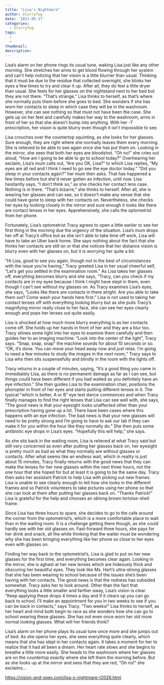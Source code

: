 ```yaml
---
title: "Lisa's Nightmare"
author: blurryfog
date: '2021-05-17'
categories:
  - blurryfog
tags:
  - 
  - 
thumbnail: 
description: 
---
```


Lisa’s alarm on her phone rings its usual tune, waking Lisa just like any other morning. She stretches her arms to get blood flowing through her system and can’t help noticing that her vision is a little blurrier than usual. Thinking that it must be due to the residue that collected overnight, she blinks her eyes a few times to try and clear it up. After all, they do feel a little dryer than usual. She feels for her glasses on the nightstand next to her bed but they are not there. “That’s strange,” Lisa thinks to herself, as that’s where she normally puts them before she goes to bed. She wonders if she has worn her contacts to sleep in which case they will be in the washroom. However, she can see nothing so that must not have been the case. She gets up on her feet and carefully makes her way to the washroom, arms in front of her so that she doesn’t bump into anything. With her -7 prescription, her vision is quite blurry even though it isn’t impossible to see.

Lisa crouches over the countertop squinting, as she looks for her glasses. Sure enough, they are right where she normally leaves them every morning. She is relieved to be able to see again once she has put them on. Looking in the mirror, she sees that both her eyes are bloodshot. “Oh no!” she cries out aloud, “How am I going to be able to go to school today?” Overhearing her exclaim, Lisa’s mum calls out, “Are you OK, Lisa?” to which Lisa replies, “My eyes are all red and I think I need to go see the eye doctor today.” “Did you sleep in your contacts again?” her mum then asks. That has happened a few times before but she'd never gotten an infection, until now. Lisa hesitantly says, “I don’t think so,” as she checks her contact lens case. Nothing is in there. “That’s bizarre,” she thinks to herself. After all, she is wearing her glasses and can see, so it doesn’t make any sense that she could have gone to sleep with her contacts on. Nevertheless, she checks her eyes by looking closely in the mirror and sure enough it looks like there are contact lenses in her eyes. Apprehensively, she calls the optometrist from her phone.

Fortunately, Lisa’s optometrist Tracy agrees to open a little earlier to see her first thing in the morning due the urgency of the situation. Lisa’s mum drops her off at Tracy’s office but as she isn't able to take time off work, Lisa will have to take an Uber back home. She says nothing about the fact that she thinks her contacts are still on or that she notices that her distance vision is blurry even with her glasses on, but it is worrying her quite a bit.

“Hi Lisa, good to see you again, though not in the best of circumstances with the issue you’re having,” Tracy greeted Lisa in her usual cheerful self, “Let’s get you settled in the examination room.” As Lisa takes her glasses off, everything becomes blurry and she says, “Tracy, can you check if my contacts are in my eyes because I think I might have slept in them, even though I can’t see without my glasses on. As Tracy examines Lisa’s eyes, she says, “Looks like there are contacts in there alright. Are you able to take them out? Come wash your hands here first.” Lisa is not used to taking her contact lenses off with everything looking blurry but as she pulls Tracy’s magnifying mirror really close to her face, she can see her eyes clearly enough and pops her lenses out quite easily. 

Lisa is shocked at how much more blurry everything is as her contacts come off. She holds up her hands in front of her and they are a blur too. Tracy shines some light into her eyes to examine them carefully and then guides her to an imaging machine. “Look into the center of the light”, Tracy says. “Snap, snap, snap” the machine sounds for about 10 seconds or so. “OK, it’s done. You can move your head away now and just relax. I’m going to need a few minutes to study the images in the next room,“ Tracy says to Lisa who then sits suspensefully and blindly in the room with the lights off.

Tracy returns in a couple of minutes, saying, “It’s a good thing you came in immediately Lisa, as there is no permanent damage as far as I can see, but things could have been different if you had waited as you definitely have an eye infection.” She then guides Lisa to the examination chair, positions the phoropter in front of her eyes and starts putting different lenses in it. The typical “which is better, A or B” eye test dance commences and when Tracy finally manages to find the right lenses that Lisa can see well with, she says, “The good news is that your eyesight looks unaffected other than your prescription having gone up a lot. There have been cases where this happens with an eye infection. The bad news is that your new glasses will need to be pretty strong and I’m going to have to ask our lab if they can make it for you within the hour like they normally do.” She then puts some antibiotic eye drops in Lisa’s eyes. “Hopefully this will help,” she says.

As she sits back in the waiting room, Lisa is relieved at what Tracy said but still very concerned as even after putting her glasses back on, her eyesight is pretty much as bad as what they normally are without glasses or contacts. After what seems like an endless wait, which in reality is just about 15 minutes, Tracy finally returns with the good news that they can make the lenses for her new glasses within the next three hours, not the one hour that she hoped for but at least it is going to be the same day. Tracy then asks her assistant Patrick to help Lisa with picking out new frames. Lisa is unable to see clearly enough to tell how she looks in the different frames and so Patrick volunteers to take pictures using her phone so that she can look at them after putting her glasses back on. “Thanks Patrick!” Lisa is grateful for the help and chooses an oblong brown tortoise-shell frame.

Since Lisa has three hours to spare, she decides to go to the cafe around the corner from the optometrist’s, which is a more comfortable place to wait than in the waiting room. It is a challenge getting there though, as she could hardly see with her old glasses on. Fast-forward three hours, she pays for her drink and snack, all the while thinking that the waiter must be wondering why she has been bringing everything like her phone so close to her eyes even with glasses on.

Finding her way back to the optometrist’s, Lisa is glad to put on her new glasses for the first time, and everything becomes clear again. Looking in the mirror, she is aghast at her new lenses which are hideously thick and obscuring her beautiful eyes. They look like Ms. Hart’s ultra-strong glasses that she has been wearing to school because of the issues she’s been having with her contacts. The good news is that the redness has subsided somewhat. Tracy asks her to look around. Other than the fact that everything looks a little smaller and farther away, Lisa’s vision is clear. “Keep applying these drops 4 times a day and if it clears up you can go back to school. I’ll make an appointment for you in two weeks to see if you can be back in contacts,” says Tracy. “Two weeks!” Lisa thinks to herself, as her heart and mind both begin to race as she wonders how she can go to school wearing these glasses. She has not even once worn her old more normal looking glasses. What will her friends think?

Lisa’s alarm on her phone plays its usual tune once more and she jumps out of bed. As she opens her eyes, she sees everything quite clearly, which means that she has slept in her contacts again. It takes a moment for her to realize that it had all been a dream. Her heart rate slows and she begins to breathe a little more easily. She heads to the washroom where her glasses are on the countertop exactly where she left them the morning before. But as she looks up at the mirror and sees that they are red, “Oh no!” she exclaims...

https://vision-and-spex.com/lisa-s-nightmare-t2026.html
